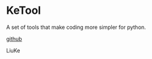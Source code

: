 # KeTool

A set of tools that make coding more simpler for python.

[github](https://github.com/liukecode/ketool.git)

LiuKe